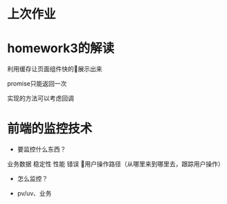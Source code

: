 # 上次作业

# homework3的解读

利用缓存让页面组件快的展示出来

promise只能返回一次

实现的方法可以考虑回调

# 前端的监控技术

* 要监控什么东西？

业务数据
稳定性
性能
错误
用户操作路径（从哪里来到哪里去，跟踪用户操作）

* 怎么监控？

- pv/uv、业务